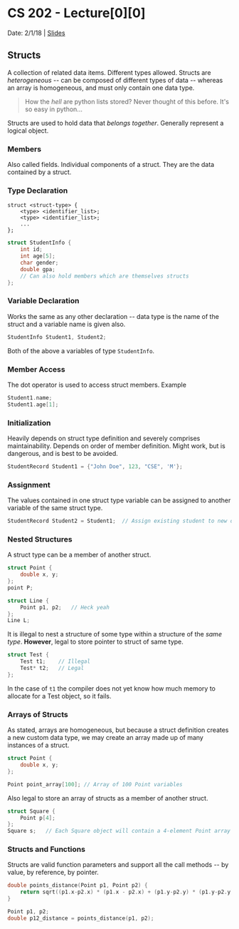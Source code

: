 # CS 202 - Lecture[0][0]
Date: 2/1/18 | [Slides](../slides/CS202_Lecture4_[C++_Structs]_02.01.pdf)

## Structs
A collection of related data items. Different types allowed. Structs
are *heterogeneous* -- can be composed of different types of data --
whereas an array is homogeneous, and must only contain one data type.

> How the *hell* are python lists stored? Never thought of this before.
It's so easy in python...

Structs are used to hold data that *belongs together*. Generally
represent a logical object.

### Members
Also called fields. Individual components of a struct. They are the
data contained by a struct.

### Type Declaration
```
struct <struct-type> {
    <type> <identifier_list>;
    <type> <identifier_list>;
    ...
};
```

```cpp
struct StudentInfo {
    int id;
    int age[5];
    char gender;
    double gpa;
    // Can also hold members which are themselves structs
};
```

### Variable Declaration
Works the same as any other declaration -- data type is the name of
the struct and a variable name is given also.
```cpp
StudentInfo Student1, Student2;
```

Both of the above a variables of type `StudentInfo`.

### Member Access
The dot operator is used to access struct members. Example

```cpp
Student1.name;
Student1.age[1];
```

### Initialization
Heavily depends on struct type definition and severely comprises
maintainability. Depends on order of member definition. Might work,
but is dangerous, and is best to be avoided.

```cpp
StudentRecord Student1 = {"John Doe", 123, "CSE", 'M'};
```

### Assignment
The values contained in one struct type variable can be assigned to
another variable of the same struct type.

```cpp
StudentRecord Student2 = Student1;  // Assign existing student to new one
```

### Nested Structures
A struct type can be a member of another struct.

```cpp
struct Point {
    double x, y;
};
point P;

struct Line {
    Point p1, p2;   // Heck yeah
};
Line L;
```

It is illegal to nest a structure of some type within a
structure of the *same type*. **However**, legal to store pointer to
struct of same type.

```cpp
struct Test {
    Test t1;    // Illegal
    Test* t2;   // Legal
};
```

In the case of `t1` the compiler does not yet know how much memory to
allocate for a Test object, so it fails.

### Arrays of Structs
As stated, arrays are homogeneous, but because a struct definition
creates a new custom data type, we may create an array made up of many
instances of a struct.

```cpp
struct Point {
    double x, y;
};

Point point_array[100]; // Array of 100 Point variables
```

Also legal to store an array of structs as a member of another struct.

```cpp
struct Square {
    Point p[4];
};
Square s;   // Each Square object will contain a 4-element Point array
```

### Structs and Functions
Structs are valid function parameters and support all the call methods --
by value, by reference, by pointer.

```cpp
double points_distance(Point p1, Point p2) {
    return sqrt((p1.x-p2.x) * (p1.x - p2.x) + (p1.y-p2.y) * (p1.y-p2.y);
}

Point p1, p2;
double p12_distance = points_distance(p1, p2);
```




